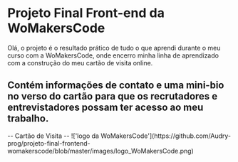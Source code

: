 # Projeto Final Front-end da WoMakersCode

Olá, o projeto é o resultado prático de tudo o que aprendi durante o meu curso com a WoMakersCode, onde encerro minha linha de aprendizado com a construção do meu cartão de visita online.

<h2>Contém informações de contato e uma mini-bio no verso do cartão para que os recrutadores e entrevistadores possam ter acesso ao meu trabalho.</h2>
--
Cartão de Visita <https://audry-prog.github.io/projeto-final-frontend-womakerscode/>
--
!['logo da WoMakersCode'](https://github.com/Audry-prog/projeto-final-frontend-womakerscode/blob/master/images/logo_WoMakersCode.png)
